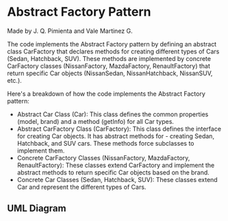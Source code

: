 # Abstract Factory Pattern

Made by J. Q. Pimienta and Vale Martinez G.

The code implements the Abstract Factory pattern by defining an abstract class CarFactory that declares methods for creating different types of Cars (Sedan, Hatchback, SUV). These methods are implemented by concrete CarFactory classes (NissanFactory, MazdaFactory, RenaultFactory) that return specific Car objects (NissanSedan, NissanHatchback, NissanSUV, etc.).

Here's a breakdown of how the code implements the Abstract Factory pattern:

- Abstract Car Class (Car): This class defines the common properties (model, brand) and a method (getInfo) for all Car types.
- Abstract CarFactory Class (CarFactory): This class defines the interface for creating Car objects. It has abstract methods for - creating Sedan, Hatchback, and SUV cars. These methods force subclasses to implement them.
- Concrete CarFactory Classes (NissanFactory, MazdaFactory, RenaultFactory): These classes extend CarFactory and implement the abstract methods to return specific Car objects based on the brand.
- Concrete Car Classes (Sedan, Hatchback, SUV): These classes extend Car and represent the different types of Cars.

## UML Diagram
